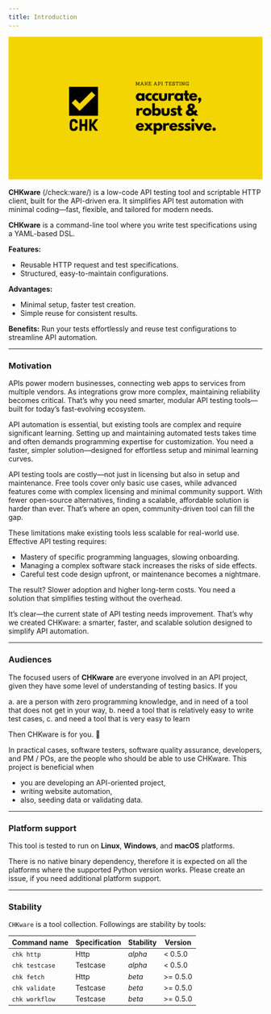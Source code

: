 ```yaml
---
title: Introduction
---
```


![CHKware | Low-code API quality testing, and automation toolbox](./assets/github-hero-01.png)

**CHKware** (/check:ware/) is a low-code API testing tool and scriptable HTTP client, built for the API-driven era. It simplifies API test automation with minimal coding—fast, flexible, and tailored for modern needs.

**CHKware** is a command-line tool where you write test specifications using a YAML-based DSL.  

**Features:**  

- Reusable HTTP request and test specifications.  
- Structured, easy-to-maintain configurations.  

**Advantages:**  

- Minimal setup, faster test creation.  
- Simple reuse for consistent results.  

**Benefits:** Run your tests effortlessly and reuse test configurations to streamline API automation.

---

### Motivation

APIs power modern businesses, connecting web apps to services from multiple vendors. As integrations grow more complex, maintaining reliability becomes critical. That’s why you need smarter, modular API testing tools—built for today’s fast-evolving ecosystem.

API automation is essential, but existing tools are complex and require significant learning. Setting up and maintaining automated tests takes time and often demands programming expertise for customization. You need a faster, simpler solution—designed for effortless setup and minimal learning curves.

API testing tools are costly—not just in licensing but also in setup and maintenance. Free tools cover only basic use cases, while advanced features come with complex licensing and minimal community support. With fewer open-source alternatives, finding a scalable, affordable solution is harder than ever. That’s where an open, community-driven tool can fill the gap.

These limitations make existing tools less scalable for real-world use. Effective API testing requires:

- Mastery of specific programming languages, slowing onboarding.
- Managing a complex software stack increases the risks of side effects.
- Careful test code design upfront, or maintenance becomes a nightmare.

The result? Slower adoption and higher long-term costs. You need a solution that simplifies testing without the overhead.

It’s clear—the current state of API testing needs improvement. That’s why we created CHKware: a smarter, faster, and scalable solution designed to simplify API automation.

---

### Audiences

The focused users of **CHKware** are everyone involved in an API project, given they have some level of understanding of testing basics. If you

a. are a person with zero programming knowledge, and in need of a tool that does not get in your way,
b. need a tool that is relatively easy to write test cases,
c. and need a tool that is very easy to learn

Then CHKware is for you. 🙌

In practical cases, software testers, software quality assurance, developers, and PM / POs, are the people who should be able to use CHKware. This project is beneficial when

- you are developing an API-oriented project,
- writing website automation,
- also, seeding data or validating data.

---

### Platform support

This tool is tested to run on **Linux**, **Windows**, and **macOS** platforms.

There is no native binary dependency, therefore it is expected on all the platforms where the supported Python version works. Please create an issue, if you need additional platform support.

---

### Stability

`CHKware` is a tool collection. Followings are stability by tools:

| Command name   | Specification | Stability | Version   |
| -------------- | ------------- | --------- | --------- |
| `chk http`     | Http          | _alpha_   | < 0.5.0   |
| `chk testcase` | Testcase      | _alpha_   | < 0.5.0   |
| `chk fetch`    | Http          | _beta_    | >= 0.5.0  |
| `chk validate` | Testcase      | _beta_    | >= 0.5.0  |
| `chk workflow` | Testcase      | _beta_    | >= 0.5.0  |
